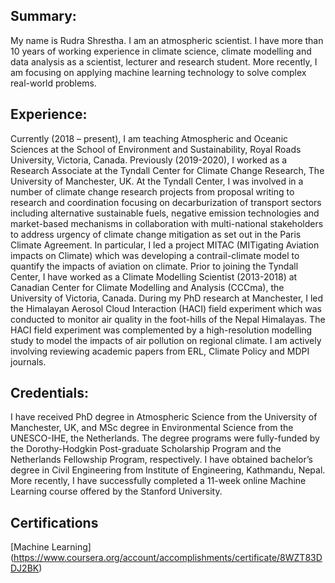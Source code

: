 ## Summary:
My name is Rudra Shrestha. I am an atmospheric scientist. I have more than 10 years of working experience in climate science, climate modelling and data analysis as a scientist, lecturer and research student. More recently, I am focusing on applying machine learning technology to solve complex real-world problems. 

## Experience:
Currently (2018 – present), I am teaching Atmospheric and Oceanic Sciences at the School of Environment and Sustainability, Royal Roads University, Victoria, Canada. Previously (2019-2020), I worked as a Research Associate at the Tyndall Center for Climate Change Research, The University of Manchester, UK. At the Tyndall Center, I was involved in a number of climate change research projects from proposal writing to research and coordination focusing on decarburization of transport sectors including alternative sustainable fuels, negative emission technologies and market-based mechanisms in collaboration with multi-national stakeholders to address urgency of climate change mitigation as set out in the Paris Climate Agreement. In particular, I led a project MITAC (MITigating Aviation impacts on Climate) which was developing a contrail-climate model to quantify the impacts of aviation on climate. Prior to joining the Tyndall Center, I have worked as a Climate Modelling Scientist (2013-2018) at Canadian Center for Climate Modelling and Analysis (CCCma), the University of Victoria, Canada. During my PhD research at Manchester, I led the Himalayan Aerosol Cloud Interaction (HACI) field experiment which was conducted to monitor air quality in the foot-hills of the Nepal Himalayas. The HACI field experiment was complemented by a high-resolution modelling study to model the impacts of air pollution on regional climate. I am actively involving reviewing academic papers from ERL, Climate Policy and MDPI journals.

## Credentials:
I have received PhD degree in Atmospheric Science from the University of Manchester, UK, and MSc degree in Environmental Science from the UNESCO-IHE, the Netherlands. The degree programs were fully-funded by the Dorothy-Hodgkin Post-graduate Scholarship Program and the Netherlands Fellowship Program, respectively. I have obtained bachelor’s degree in Civil Engineering from Institute of Engineering, Kathmandu, Nepal. More recently, I have successfully completed a 11-week online Machine Learning course offered by the Stanford University.

## Certifications
[Machine Learning] (https://www.coursera.org/account/accomplishments/certificate/8WZT83DDJ2BK)

